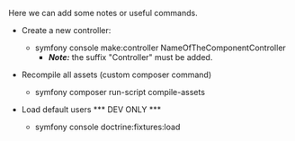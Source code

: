 Here we can add some notes or useful commands.

- Create a new controller:
  - symfony console make:controller NameOfTheComponentController
    - ***Note:*** the suffix "Controller" must be added.

- Recompile all assets (custom composer command)
  - symfony composer run-script compile-assets

- Load default users *** DEV ONLY ***
  - symfony console doctrine:fixtures:load
